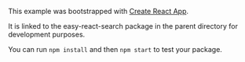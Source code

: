 This example was bootstrapped with [Create React App](https://github.com/facebook/create-react-app).

It is linked to the easy-react-search package in the parent directory for development purposes.

You can run `npm install` and then `npm start` to test your package.
